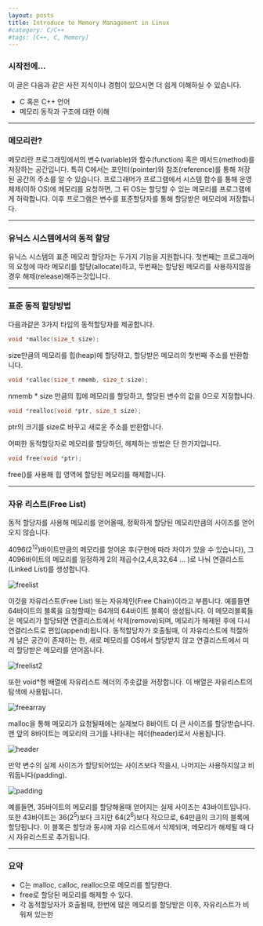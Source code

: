 ```yaml
---
layout: posts
title: Introduce to Memory Management in Linux
#category: C/C++
#tags: [C++, C, Memory]
---
```

### 시작전에...
이 글은 다음과 같은 사전 지식이나 경험이 있으시면 더 쉽게 이해하실 수 있습니다.
  * C 혹은 C++ 언어
  * 메모리 동작과 구조에 대한 이해

---
### 메모리란?
 메모리란 프로그래밍에서의 변수(variable)와 함수(function) 혹은 메서드(method)를 저장하는 공간입니다. 특히 C에서는 포인터(pointer)와 참조(reference)를 통해 저장된 공간의 주소를 알 수 있습니다. 프로그래머가 프로그램에서 시스템 함수를 통해 운영체제(이하 OS)에 메모리를 요청하면, 그 뒤 OS는 할당할 수 있는 메모리를 프로그램에게 허락합니다. 이후 프로그램은 변수를 표준할당자를 통해 할당받은 메모리에 저장합니다.

---

### 유닉스 시스템에서의 동적 할당
 유닉스 시스템의 표준 메모리 할당자는 두가지 기능을 지원합니다. 첫번째는 프로그래머의 요청에 따라 메모리를 할당(allocate)하고, 두번째는 할당된 메모리를 사용하지않을경우 해제(release)해주는것입니다.

---

### 표준 동적 할당방법
 다음과같은 3가지 타입의 동적할당자를 제공합니다.
~~~cpp
void *malloc(size_t size);
~~~
size만큼의 메모리를 힙(heap)에 할당하고, 할당받은 메모리의 첫번째 주소를 반환합니다.

~~~cpp
void *calloc(size_t nmemb, size_t size);
~~~
nmemb * size 만큼의 힙에 메모리를 할당하고, 할당된 변수의 값을 0으로 지정합니다.

~~~cpp
void *realloc(void *ptr, size_t size);
~~~
ptr의 크기를 size로 바꾸고 새로운 주소를 반환합니다.

어떠한 동적할당자로 메모리를 할당하던, 헤제하는 방법은 단 한가지입니다.
~~~cpp
void free(void *ptr);
~~~
free()를 사용해 힙 영역에 할당된 메모리를 해제합니다.

---
### 자유 리스트(Free List)
 동적 할당자를 사용해 메모리를 얻어올때, 정확하게 할당된 메모리만큼의 사이즈를 얻어오지 않습니다. <br>

 4096(2<sup>12</sup>)바이트만큼의 메모리를 얻어온 후(구현에 따라 차이가 있을 수 있습니다), 그 4096바이트의 메모리를 일정하게 2의 제곱수(2,4,8,32,64 ... )로 나눠 연결리스트(Linked List)를 생성합니다. <br>

 ![freelist](https://drive.google.com/uc?id=1xQEAqwViSuI709jDkhJnZvaWWyTmfJtU)

 이것을 자유리스트(Free List) 또는 자유체인(Free Chain)이라고 부릅니다. 예를들면 64바이트의 블록을 요청할때는 64개의 64바이트 블록이 생성됩니다. 이 메모리블록들은 메모리가 할당되면 연결리스트에서 삭제(remove)되며, 메모리가 해제된 후에 다시 연결리스트로 편입(append)됩니다. 동적할당자가 호출될때, 이 자유리스트에 적절하게 남은 공간이 존재하는 한, 새로 메모리를 OS에서 할당받지 않고 연결리스트에서 미리 할당받은 메모리를 얻어옵니다. <br>

 ![freelist2](https://drive.google.com/uc?id=1T_e4Xd6bunHMDwJcLregzRv9D83WISga)

 또한 void*형 배열에 자유리스트 헤더의 주솟값을 저장합니다. 이 배열은 자유리스트의 탐색에 사용됩니다.

 ![freearray](https://drive.google.com/uc?id=1jStDLgNzI5f8e2YYImuYx2kuFrAf7SIw)

 malloc을 통해 메모리가 요청될때에는 실제보다 8바이트 더 큰 사이즈를 할당받습니다. 맨 앞의 8바이트는 메모리의 크기를 나타내는 헤더(header)로서 사용됩니다.<br>

 ![header](https://drive.google.com/uc?id=1yeOY_8F07VhCSHwq85AeNX0Pp6w8Zm1I)

 만약 변수의 실제 사이즈가 할당되어있는 사이즈보다 작을시, 나머지는 사용하지않고 비워둡니다(padding).

 ![padding](https://drive.google.com/uc?id=1ugDe2WZwsCOZWzQFUbdCQVpl8Ogu7CET)

 예를들면, 35바이트의 메모리를 할당해올때 얻어지는 실제 사이즈는 43바이트입니다. 또한 43바이트는 36(2<sup>5</sup>)보다 크지만 64(2<sup>6</sup>)보다 작으므로, 64만큼의 크기의 블록에 할당됩니다. 이 블록은 할당과 동시에 자유 리스트에서 삭제되며, 메모리가 해제될 때 다시 자유리스트로 추가됩니다.

---
### 요약
  * C는 malloc, calloc, realloc으로 메모리를 할당한다.
  * free로 할당된 메모리를 해제할 수 있다.
  * 각 동적할당자가 호출될때, 한번에 많은 메모리를 할당받은 이후, 자유리스트가 비워져 있는한
